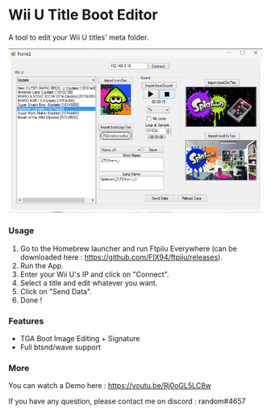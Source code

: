 # Wii U Title Boot Editor

A tool to edit your Wii U titles' meta folder.

![](image/wiiu-title-boot.png)

### Usage

1. Go to the Homebrew launcher and run Ftpiiu Everywhere (can be downloaded here : https://github.com/FIX94/ftpiiu/releases).
2. Run the App.
3. Enter your Wii U's IP and click on "Connect".
4. Select a title and edit whatever you want.
5. Click on "Send Data".
6. Done !

### Features

- TGA Boot Image Editing + Signature
- Full btsnd/wave support

### More

You can watch a Demo here : https://youtu.be/Rj0oGL5LC8w

If you have any question, please contact me on discord : random#4657
